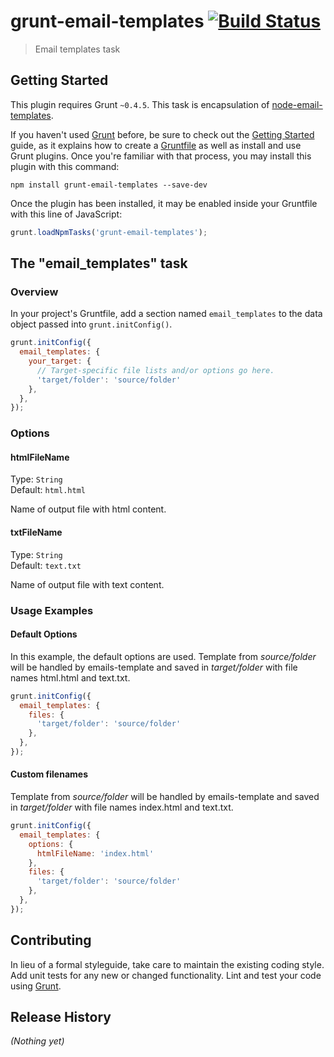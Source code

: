 # grunt-email-templates [![Build Status](https://travis-ci.org/ertrzyiks/grunt-email-templates.svg?branch=master)](https://travis-ci.org/ertrzyiks/grunt-email-templates)

> Email templates task

## Getting Started
This plugin requires Grunt `~0.4.5`. 
This task is encapsulation of [node-email-templates](https://github.com/niftylettuce/node-email-templates).

If you haven't used [Grunt](http://gruntjs.com/) before, be sure to check out the [Getting Started](http://gruntjs.com/getting-started) guide, as it explains how to create a [Gruntfile](http://gruntjs.com/sample-gruntfile) as well as install and use Grunt plugins. Once you're familiar with that process, you may install this plugin with this command:

```shell
npm install grunt-email-templates --save-dev
```

Once the plugin has been installed, it may be enabled inside your Gruntfile with this line of JavaScript:

```js
grunt.loadNpmTasks('grunt-email-templates');
```

## The "email_templates" task

### Overview
In your project's Gruntfile, add a section named `email_templates` to the data object passed into `grunt.initConfig()`.

```js
grunt.initConfig({
  email_templates: {
    your_target: {
      // Target-specific file lists and/or options go here.
      'target/folder': 'source/folder'
    },
  },
});
```

### Options

#### htmlFileName

Type: `String`  
Default: `html.html`

Name of output file with html content.

#### txtFileName

Type: `String`  
Default: `text.txt`

Name of output file with text content.

### Usage Examples

#### Default Options
In this example, the default options are used. Template from *source/folder* will be handled by emails-template and saved
in *target/folder* with file names html.html and text.txt.

```js
grunt.initConfig({
  email_templates: {
    files: {
      'target/folder': 'source/folder'
    },
  },
});
```

#### Custom filenames
Template from *source/folder* will be handled by emails-template and saved
in *target/folder* with file names index.html and text.txt.

```js
grunt.initConfig({
  email_templates: {
    options: {
      htmlFileName: 'index.html'
    },
    files: {
      'target/folder': 'source/folder'
    },
  },
});
```

## Contributing
In lieu of a formal styleguide, take care to maintain the existing coding style. Add unit tests for any new or changed functionality. Lint and test your code using [Grunt](http://gruntjs.com/).

## Release History
_(Nothing yet)_
